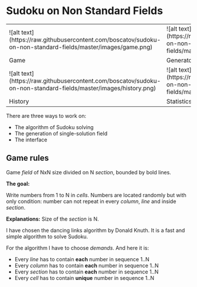 # Sudoku on Non Standard Fields #

<table border="0">

<tr><td>![alt text](https://raw.githubusercontent.com/boscatov/sudoku-on-non-standard-fields/master/images/game.png)</td><td>![alt text](https://raw.githubusercontent.com/boscatov/sudoku-on-non-standard-fields/master/images/generator.png)</td></tr>

<tr><td>Game</td><td>Generator</td></tr>

<tr><td>![alt text](https://raw.githubusercontent.com/boscatov/sudoku-on-non-standard-fields/master/images/history.png)</td><td>![alt text](https://raw.githubusercontent.com/boscatov/sudoku-on-non-standard-fields/master/images/statistics.png)</td></tr>

<tr><td>History</td><td>Statistics</td></tr>

</table>

There are three ways to work on:

+ The algorithm of Sudoku solving
+ The generation of single-solution field
+ The interface

## Game rules ##
Game *field* of NxN size divided on N *section*, bounded by bold lines.

**The goal:**

Write numbers from 1 to N in *cells*. Numbers are located randomly but with only condition: number can not repeat in every *column*, *line* and inside *section*.

**Explanations:** Size of the *section* is N.

I have chosen the dancing links algorithm by Donald Knuth. It is a fast and simple algorithm to solve Sudoku.

For the algorithm I have to choose *demands*. And here it is:

+ Every *line* has to contain **each** number in sequence 1..N
+ Every *column* has to contain **each** number in sequence 1..N
+ Every *section* has to contain **each** number in sequence 1..N
+ Every *cell* has to contain **unique** number in sequence 1..N
